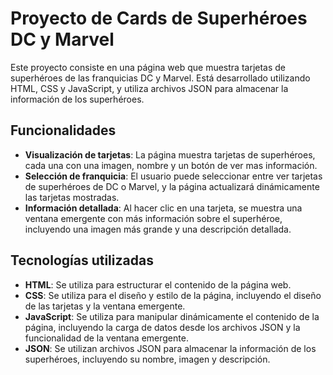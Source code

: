# Proyecto de Cards de Superhéroes DC y Marvel

Este proyecto consiste en una página web que muestra tarjetas de superhéroes de las franquicias DC y Marvel. Está desarrollado utilizando HTML, CSS y JavaScript, y utiliza archivos JSON para almacenar la información de los superhéroes.

## Funcionalidades

- **Visualización de tarjetas**: La página muestra tarjetas de superhéroes, cada una con una imagen, nombre y un botón de ver mas información.
- **Selección de franquicia**: El usuario puede seleccionar entre ver tarjetas de superhéroes de DC o Marvel, y la página actualizará dinámicamente las tarjetas mostradas.
- **Información detallada**: Al hacer clic en una tarjeta, se muestra una ventana emergente con más información sobre el superhéroe, incluyendo una imagen más grande y una descripción detallada.

## Tecnologías utilizadas

- **HTML**: Se utiliza para estructurar el contenido de la página web.
- **CSS**: Se utiliza para el diseño y estilo de la página, incluyendo el diseño de las tarjetas y la ventana emergente.
- **JavaScript**: Se utiliza para manipular dinámicamente el contenido de la página, incluyendo la carga de datos desde los archivos JSON y la funcionalidad de la ventana emergente.
- **JSON**: Se utilizan archivos JSON para almacenar la información de los superhéroes, incluyendo su nombre, imagen y descripción.